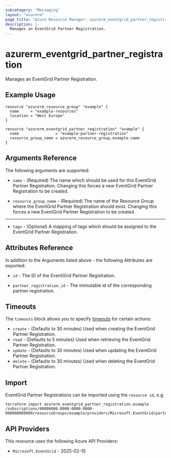 ```yaml
---
subcategory: "Messaging"
layout: "azurerm"
page_title: "Azure Resource Manager: azurerm_eventgrid_partner_registration"
description: |-
  Manages an EventGrid Partner Registration.
---
```


# azurerm_eventgrid_partner_registration

Manages an EventGrid Partner Registration.

## Example Usage

```hcl
resource "azurerm_resource_group" "example" {
  name     = "example-resources"
  location = "West Europe"
}

resource "azurerm_eventgrid_partner_registration" "example" {
  name                = "example-partner-registration"
  resource_group_name = azurerm_resource_group.example.name
}
```

## Arguments Reference

The following arguments are supported:

* `name` - (Required) The name which should be used for this EventGrid Partner Registration. Changing this forces a new EventGrid Partner Registration to be created.

* `resource_group_name` - (Required) The name of the Resource Group where the EventGrid Partner Registration should exist. Changing this forces a new EventGrid Partner Registration to be created.

---

* `tags` - (Optional) A mapping of tags which should be assigned to the EventGrid Partner Registration.

## Attributes Reference

In addition to the Arguments listed above - the following Attributes are exported:

* `id` - The ID of the EventGrid Partner Registration.

* `partner_registration_id` - The immutable id of the corresponding partner registration.

## Timeouts

The `timeouts` block allows you to specify [timeouts](https://www.terraform.io/language/resources/syntax#operation-timeouts) for certain actions:

* `create` - (Defaults to 30 minutes) Used when creating the EventGrid Partner Registration.
* `read` - (Defaults to 5 minutes) Used when retrieving the EventGrid Partner Registration.
* `update` - (Defaults to 30 minutes) Used when updating the EventGrid Partner Registration.
* `delete` - (Defaults to 30 minutes) Used when deleting the EventGrid Partner Registration.

## Import

EventGrid Partner Registrations can be imported using the `resource id`, e.g.

```shell
terraform import azurerm_eventgrid_partner_registration.example /subscriptions/00000000-0000-0000-0000-000000000000/resourceGroups/example/providers/Microsoft.EventGrid/partnerRegistrations/example
```

## API Providers
<!-- This section is generated, changes will be overwritten -->
This resource uses the following Azure API Providers:

* `Microsoft.EventGrid` - 2025-02-15
